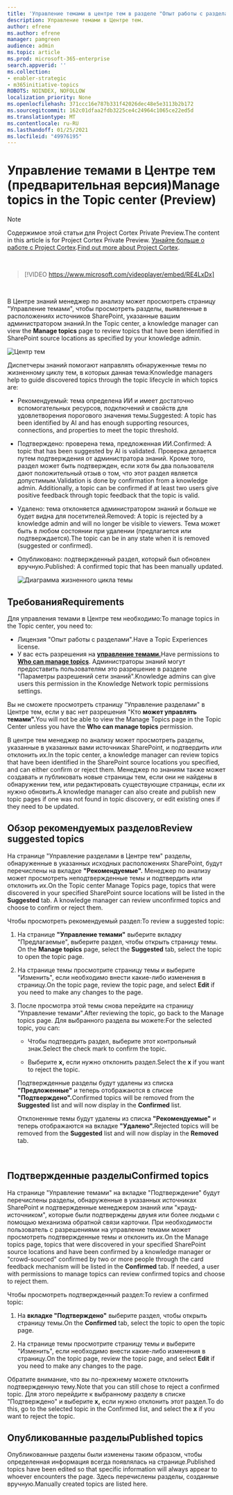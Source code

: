 ```yaml
---
title: 'Управление темами в центре тем в разделе "Опыт работы с разделами" (предварительная версия) '
description: Управление темами в Центре тем.
author: efrene
ms.author: efrene
manager: pamgreen
audience: admin
ms.topic: article
ms.prod: microsoft-365-enterprise
search.appverid: ''
ms.collection:
- enabler-strategic
- m365initiative-topics
ROBOTS: NOINDEX, NOFOLLOW
localization_priority: None
ms.openlocfilehash: 371ccc16e787b331f42026dec48e5e3113b2b172
ms.sourcegitcommit: 162c01dfaa2fdb3225ce4c24964c1065ce22ed5d
ms.translationtype: MT
ms.contentlocale: ru-RU
ms.lasthandoff: 01/25/2021
ms.locfileid: "49976195"
---
```

# <a name="manage-topics-in-the-topic-center-preview"></a><span data-ttu-id="3a935-103">Управление темами в Центре тем (предварительная версия)</span><span class="sxs-lookup"><span data-stu-id="3a935-103">Manage topics in the Topic center (Preview)</span></span>

> [!Note] 
> <span data-ttu-id="3a935-104">Содержимое этой статьи для Project Cortex Private Preview.</span><span class="sxs-lookup"><span data-stu-id="3a935-104">The content in this article is for Project Cortex Private Preview.</span></span> <span data-ttu-id="3a935-105">[Узнайте больше о работе с Project Cortex](https://aka.ms/projectcortex).</span><span class="sxs-lookup"><span data-stu-id="3a935-105">[Find out more about Project Cortex](https://aka.ms/projectcortex).</span></span>

</br>

> [!VIDEO https://www.microsoft.com/videoplayer/embed/RE4LxDx]  

</br>


<span data-ttu-id="3a935-106">В Центре знаний менеджер по  анализу может просмотреть страницу "Управление темами", чтобы просмотреть разделы, выявленные в расположениях источников SharePoint, указанные вашим администратором знаний.</span><span class="sxs-lookup"><span data-stu-id="3a935-106">In the Topic center, a knowledge manager can view the **Manage topics** page to review topics that have been identified in SharePoint source locations as specified by your knowledge admin.</span></span>  

   ![Центр тем](../media/knowledge-management/topic-center.png) </br> 



<span data-ttu-id="3a935-108">Диспетчеры знаний помогают направлять обнаруженные темы по жизненному циклу тем, в которых данная тема:</span><span class="sxs-lookup"><span data-stu-id="3a935-108">Knowledge managers help to guide discovered topics through the topic lifecycle in which topics are:</span></span>

- <span data-ttu-id="3a935-109">Рекомендуемый: тема определена ИИ и имеет достаточно вспомогательных ресурсов, подключений и свойств для удовлетворения порогового значения темы.</span><span class="sxs-lookup"><span data-stu-id="3a935-109">Suggested: A topic has been identified by AI and has enough supporting resources, connections, and properties to meet the topic threshold.</span></span>
- <span data-ttu-id="3a935-110">Подтверждено: проверена тема, предложенная ИИ.</span><span class="sxs-lookup"><span data-stu-id="3a935-110">Confirmed: A topic that has been suggested by AI is validated.</span></span> <span data-ttu-id="3a935-111">Проверка делается путем подтверждения от администратора знаний. Кроме того, раздел может быть подтвержден, если хотя бы два пользователя дают положительный отзыв о том, что этот раздел является допустимым.</span><span class="sxs-lookup"><span data-stu-id="3a935-111">Validation is done by confirmation from a knowledge admin. Additionally, a topic can be confirmed if at least two users give positive feedback through topic feedback that the topic is valid.</span></span>
- <span data-ttu-id="3a935-112">Удалено: тема отклоняется администратором знаний и больше не будет видна для посетителей.</span><span class="sxs-lookup"><span data-stu-id="3a935-112">Removed: A topic is rejected by a knowledge admin and will no longer be visible to viewers.</span></span> <span data-ttu-id="3a935-113">Тема может быть в любом состоянии при удалении (предлагается или подтверждается).</span><span class="sxs-lookup"><span data-stu-id="3a935-113">The topic can be in any state when it is removed (suggested or confirmed).</span></span> 
- <span data-ttu-id="3a935-114">Опубликовано: подтвержденный раздел, который был обновлен вручную.</span><span class="sxs-lookup"><span data-stu-id="3a935-114">Published: A confirmed topic that has been manually updated.</span></span>

   ![Диаграмма жизненного цикла темы](../media/knowledge-management/topic-lifecycle.png) </br> 

## <a name="requirements"></a><span data-ttu-id="3a935-116">Требования</span><span class="sxs-lookup"><span data-stu-id="3a935-116">Requirements</span></span>

<span data-ttu-id="3a935-117">Для управления темами в Центре тем необходимо:</span><span class="sxs-lookup"><span data-stu-id="3a935-117">To manage topics in the Topic center, you need to:</span></span>
- <span data-ttu-id="3a935-118">Лицензия "Опыт работы с разделами".</span><span class="sxs-lookup"><span data-stu-id="3a935-118">Have a Topic Experiences license.</span></span>
- <span data-ttu-id="3a935-119">У вас есть разрешения на [**управление темами.**](https://docs.microsoft.com/microsoft-365/knowledge/topic-experiences-user-permissions)</span><span class="sxs-lookup"><span data-stu-id="3a935-119">Have permissions to [**Who can manage topics**](https://docs.microsoft.com/microsoft-365/knowledge/topic-experiences-user-permissions).</span></span> <span data-ttu-id="3a935-120">Администраторы знаний могут предоставить пользователям это разрешение в разделе "Параметры разрешений сети знаний".</span><span class="sxs-lookup"><span data-stu-id="3a935-120">Knowledge admins can give users this permission in the Knowledge Network topic permissions settings.</span></span> 

<span data-ttu-id="3a935-121">Вы не сможете просмотреть страницу "Управление разделами" в Центре тем, если у вас нет разрешения "Кто **может управлять темами".**</span><span class="sxs-lookup"><span data-stu-id="3a935-121">You will not be able to view the Manage Topics page in the Topic Center unless you have the **Who can manage topics** permission.</span></span>

<span data-ttu-id="3a935-122">В центре тем менеджер по анализу может просмотреть разделы, указанные в указанных вами источниках SharePoint, и подтвердить или отклонить их.</span><span class="sxs-lookup"><span data-stu-id="3a935-122">In the topic center, a knowledge manager can review topics that have been identified in the SharePoint source locations you specified, and can either confirm or reject them.</span></span> <span data-ttu-id="3a935-123">Менеджер по знаниям также может создавать и публиковать новые страницы тем, если они не найдены в обнаружении тем, или редактировать существующие страницы, если их нужно обновить.</span><span class="sxs-lookup"><span data-stu-id="3a935-123">A knowledge manager can also create and publish new topic pages if one was not found in topic discovery, or edit existing ones if they need to be updated.</span></span>


## <a name="review-suggested-topics"></a><span data-ttu-id="3a935-124">Обзор рекомендуемых разделов</span><span class="sxs-lookup"><span data-stu-id="3a935-124">Review suggested topics</span></span>

<span data-ttu-id="3a935-125">На странице "Управление разделами в Центре тем" разделы, обнаруженные в указанных исходных расположениях SharePoint, будут перечислены на вкладке **"Рекомендуемые".** Менеджер по анализу может просмотреть неподтвержденные темы и подтвердить или отклонить их.</span><span class="sxs-lookup"><span data-stu-id="3a935-125">On the Topic center Manage Topics page, topics that were discovered in your specified SharePoint source locations will be listed in the **Suggested** tab. A knowledge manager can review unconfirmed topics and choose to confirm or reject them.</span></span>

<span data-ttu-id="3a935-126">Чтобы просмотреть рекомендуемый раздел:</span><span class="sxs-lookup"><span data-stu-id="3a935-126">To review a suggested topic:</span></span>

1. <span data-ttu-id="3a935-127">На странице **"Управление темами"** выберите вкладку "Предлагаемые", выберите раздел, чтобы открыть страницу темы. </span><span class="sxs-lookup"><span data-stu-id="3a935-127">On the **Manage topics** page, select the **Suggested** tab, select the topic to open the topic page.</span></span></br>

2. <span data-ttu-id="3a935-128">На странице темы просмотрите страницу  темы и выберите "Изменить", если необходимо внести какие-либо изменения в страницу.</span><span class="sxs-lookup"><span data-stu-id="3a935-128">On the topic page, review the topic page, and select **Edit** if you need to make any changes to the page.</span></span>

3. <span data-ttu-id="3a935-129">После просмотра этой темы снова перейдите на страницу "Управление темами".</span><span class="sxs-lookup"><span data-stu-id="3a935-129">After reviewing the topic, go back to the Manage topics page.</span></span> <span data-ttu-id="3a935-130">Для выбранного раздела вы можете:</span><span class="sxs-lookup"><span data-stu-id="3a935-130">For the selected topic, you can:</span></span>

   - <span data-ttu-id="3a935-131">Чтобы подтвердить раздел, выберите этот контрольный знак.</span><span class="sxs-lookup"><span data-stu-id="3a935-131">Select the check mark to confirm the topic.</span></span>
    
   - <span data-ttu-id="3a935-132">Выберите **x,** если нужно отклонить раздел.</span><span class="sxs-lookup"><span data-stu-id="3a935-132">Select the **x** if you want to reject the topic.</span></span>

    <span data-ttu-id="3a935-133">Подтвержденные разделы будут удалены из списка **"Предложенные"** и теперь отображаются в списке **"Подтверждено".**</span><span class="sxs-lookup"><span data-stu-id="3a935-133">Confirmed topics will be removed from the **Suggested** list and will now display in the **Confirmed** list.</span></span>

    <span data-ttu-id="3a935-134">Отклоненные темы будут удалены из списка **"Рекомендуемые"** и теперь отображаются на вкладке **"Удалено".**</span><span class="sxs-lookup"><span data-stu-id="3a935-134">Rejected topics will be removed from the **Suggested** list and will now display in the **Removed** tab.</span></span>

   </br> 

## <a name="confirmed-topics"></a><span data-ttu-id="3a935-135">Подтвержденные разделы</span><span class="sxs-lookup"><span data-stu-id="3a935-135">Confirmed topics</span></span>

<span data-ttu-id="3a935-136">На странице "Управление темами" на вкладке "Подтверждение" будут перечислены разделы, обнаруженные в указанных источниках SharePoint и подтвержденные менеджером знаний или "крауд-источником", которые были подтверждены двумя или более людьми с помощью механизма обратной связи карточки.  При необходимости пользователь с разрешениями на управление темами может просмотреть подтвержденные темы и отклонить их.</span><span class="sxs-lookup"><span data-stu-id="3a935-136">On the Manage topics page, topics that were discovered in your specified SharePoint source locations and have been confirmed by a knowledge manager or "crowd-sourced" confirmed by two or more people through the card feedback mechanism will be listed in the **Confirmed** tab. If needed, a user with permissions to manage topics can review confirmed topics and choose to reject them.</span></span>

<span data-ttu-id="3a935-137">Чтобы просмотреть подтвержденный раздел:</span><span class="sxs-lookup"><span data-stu-id="3a935-137">To review a confirmed topic:</span></span>

1. <span data-ttu-id="3a935-138">На **вкладке "Подтверждено"** выберите раздел, чтобы открыть страницу темы.</span><span class="sxs-lookup"><span data-stu-id="3a935-138">On the **Confirmed** tab, select the topic to open the topic page.</span></span></br>

2. <span data-ttu-id="3a935-139">На странице темы просмотрите страницу  темы и выберите "Изменить", если необходимо внести какие-либо изменения в страницу.</span><span class="sxs-lookup"><span data-stu-id="3a935-139">On the topic page, review the topic page, and select **Edit** if you need to make any changes to the page.</span></span>

<span data-ttu-id="3a935-140">Обратите внимание, что вы по-прежнему можете отклонить подтвержденную тему.</span><span class="sxs-lookup"><span data-stu-id="3a935-140">Note that you can still chose to reject a confirmed topic.</span></span>  <span data-ttu-id="3a935-141">Для этого перейдите к выбранному разделу в списке "Подтверждено" и выберите **x,** если нужно отклонить этот раздел.</span><span class="sxs-lookup"><span data-stu-id="3a935-141">To do this, go to the selected topic in the Confirmed list, and select the **x** if you want to reject the topic.</span></span>

## <a name="published-topics"></a><span data-ttu-id="3a935-142">Опубликованные разделы</span><span class="sxs-lookup"><span data-stu-id="3a935-142">Published topics</span></span>
<span data-ttu-id="3a935-143">Опубликованные разделы были изменены таким образом, чтобы определенная информация всегда появлялась на странице.</span><span class="sxs-lookup"><span data-stu-id="3a935-143">Published topics have been edited so that specific information will always appear to whoever encounters the page.</span></span> <span data-ttu-id="3a935-144">Здесь перечислены разделы, созданные вручную.</span><span class="sxs-lookup"><span data-stu-id="3a935-144">Manually created topics are listed here.</span></span>




